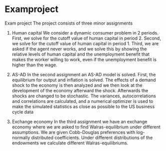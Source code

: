 # Examproject

Exam project 
The project consists of three minor assignments 
1.	Human capital 
We consider a dynamic consumer problem in 2 periods. First, we solve for the cutoff value of human capital in period 2. Second, we solve for the cutoff value of human capital in period 1. Third, we are asked if the agent never works, and we solve this by showing the relative levels of human capital and the unemployment benefit that makes the worker willing to work, even if the unemployment benefit is higher than the wage. 

2.	AS-AD
In the second assignment an AS-AD model is solved. First, the equilibrium for output and inflation is solved. The effects of a demand shock to the economy is then analyzed and we then look at the development of the economy afterward the shock. Afterwards the shocks are changed to be stochastic. The variances, autocorrelations and correlations are calculated, and a numerical optimizer is used to make the simulated statistics as close as possible to the US business cycle data 

3.	Exchange economy
In the third assignment we have an exchange economy where we are asked to find Walras-equilibrium under different assumptions. We are given Cobb-Douglas preferences with log-normally distributed coefficients. Under different distributions of the endowments we calculate different Walras-equilibriums. 
